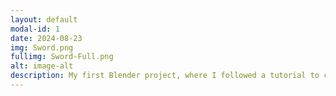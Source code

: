 ```yaml
---
layout: default
modal-id: 1
date: 2024-08-23
img: Sword.png
fullimg: Sword-Full.png
alt: image-alt
description: My first Blender project, where I followed a tutorial to create a detailed 3D sword. This project introduced me to the basics of Blender and helped me understand fundamental techniques in 3D modeling and rendering.
---
```

